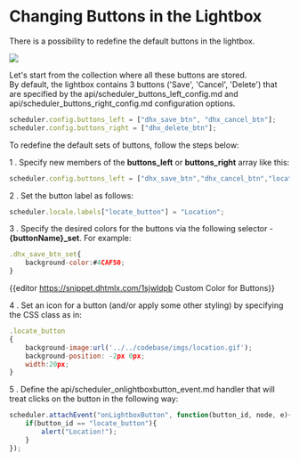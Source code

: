 Changing Buttons in the Lightbox
==========================================

There is a possibility to redefine the default buttons in the lightbox.


<img src="lightbox_buttons.png"/>

Let's start from the collection where all these buttons are stored.<br>
By default, the lightbox contains 3 buttons ('Save', 'Cancel', 'Delete') that are specified by the api/scheduler_buttons_left_config.md and api/scheduler_buttons_right_config.md configuration options.

~~~js
scheduler.config.buttons_left = ["dhx_save_btn", "dhx_cancel_btn"];
scheduler.config.buttons_right = ["dhx_delete_btn"];
~~~

To redefine the default sets of buttons, follow the steps below:


1 . Specify new members of the **buttons_left** or **buttons_right** array like this:

~~~js
scheduler.config.buttons_left = ["dhx_save_btn","dhx_cancel_btn","locate_button"];
~~~

2 . Set the button label as follows:

~~~js
scheduler.locale.labels["locate_button"] = "Location";
~~~

3 . Specify the desired colors for the buttons via the following selector - **{buttonName}_set**. For example:

~~~js
.dhx_save_btn_set{
	background-color:#4CAF50;
}
~~~

{{editor		https://snippet.dhtmlx.com/1sjwldpb			Custom Color for Buttons}}


4 . Set an icon for a button (and/or apply some other styling) by specifying the CSS class as in:

~~~js
.locate_button
{
	background-image:url('../../codebase/imgs/location.gif');
    background-position: -2px 0px;
    width:20px;
}
~~~

5 . Define the api/scheduler_onlightboxbutton_event.md handler that will treat clicks on the button in the following way:

~~~js
scheduler.attachEvent("onLightboxButton", function(button_id, node, e){
	if(button_id == "locate_button"){
    	alert("Location!");
    }
});
~~~

